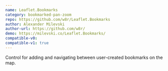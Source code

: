 ```yaml
---
name: Leaflet.Bookmarks
category: bookmarked-pan-zoom
repo: https://github.com/w8r/Leaflet.Bookmarks
author: Alexander Milevski
author-url: https://github.com/w8r/
demo: https://milevski.co/Leaflet.Bookmarks/
compatible-v0:
compatible-v1: true
---
```


Control for adding and navigating between user-created bookmarks on the map.
